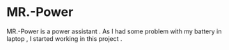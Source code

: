 # MR.-Power
MR.-Power is a power assistant . As I had some problem with my battery in laptop , I started working in this project .
